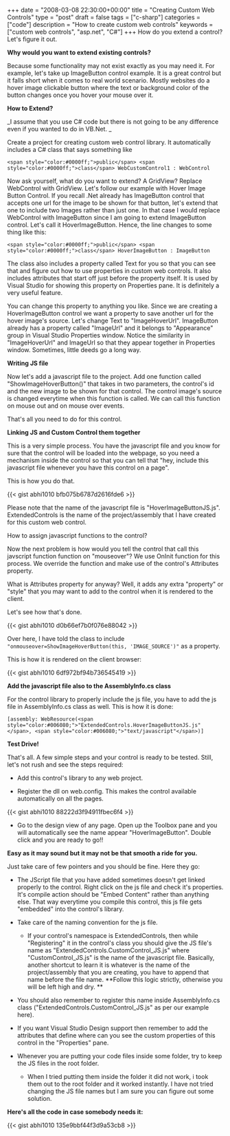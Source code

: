 +++
date = "2008-03-08 22:30:00+00:00"
title = "Creating Custom Web Controls"
type = "post"
draft = false
tags = ["c-sharp"]
categories = ["code"]
description = "How to create custom web controls"
keywords = ["custom web controls", "asp.net", "C#"]
+++
How do you extend a control? Let's figure it out.


**Why would you want to extend existing controls?**

Because some functionality may not exist exactly as you may need it. For example, let's take up ImageButton control example. It is a great control but it falls short when it comes to real world scenario. Mostly websites do a hover image clickable button where the text or background color of the button changes once you hover your mouse over it.



**How to Extend?**



_I assume that you use C# code but there is not going to be any difference even if you wanted to do in VB.Net. _



Create a project for creating custom web control library. It automatically includes a C# class that says something like







    <span style="color:#0000ff;">public</span> <span style="color:#0000ff;">class</span> WebCustomControl1 : WebControl











Now ask yourself, what do you want to extend? A GridView? Replace WebControl with GridView. Let's follow our example with Hover Image Button Control. If you recall .Net already has ImageButton control that accepts one url for the image to be shown for that button, let's extend that one to include two Images rather than just one. In that case I would replace WebControl with ImageButton since I am going to extend ImageButton control. Let's call it HoverImageButton. Hence, the line changes to some thing like this:






    <span style="color:#0000ff;">public</span> <span style="color:#0000ff;">class</span> HoverImageButton : ImageButton











The class also includes a property called Text for you so that you can see that and figure out how to use properties in custom web controls. It also includes attributes that start off just before the property itself. It is used by Visual Studio for showing this property on Properties pane. It is definitely a very useful feature.





You can change this property to anything you like. Since we are creating a HoverImageButton control we want a property to save another url for the hover image's source. Let's change Text to "ImageHoverUrl". ImageButton already has a property called "ImageUrl" and it belongs to "Appearance" group in Visual Studio Properties window. Notice the similarity in "ImageHoverUrl" and ImageUrl so that they appear together in Properties window. Sometimes, little deeds go a long way.





**Writing JS file**





Now let's add a javascript file to the project. Add one function called "ShowImageHoverButton()" that takes in two parameters, the control's id and the new image to be shown for that control. The control image's source is changed everytime when this function is called. We can call this function on mouse out and on mouse over events.





That's all you need to do for this control.





**Linking JS and Custom Control them together**





This is a very simple process. You have the javascript file and you know for sure that the control will be loaded into the webpage, so you need a mechanism inside the control so that you can tell that "hey, include this javascript file whenever you have this control on a page".





This is how you do that.

{{< gist abhi1010 bfb075b6787d2616fde6 >}}



Please note that the name of the javascript file is "HoverImageButtonJS.js". ExtendedControls is the name of the project/assembly that I have created for this custom web control.





How to assign javascript functions to the control?





Now the next problem is how would you tell the control that call this javscript function function on "mouseover"? We use OnInit function for this process. We override the function and make use of the control's Attributes property.





What is Attributes property for anyway? Well, it adds any extra "property" or "style" that you may want to add to the control when it is rendered to the client.





Let's see how that's done.

{{< gist abhi1010 d0b66ef7b0f076e88042 >}}



Over here, I have told the class to include `"onmouseover=ShowImageHoverButton(this, 'IMAGE_SOURCE')"` as a property.





This is how it is rendered on the client browser:



{{< gist abhi1010 6df972bf94b736545419 >}}



**Add the javascript file also to the AssemblyInfo.cs class**





For the control library to properly include the js file, you have to add the js file in AssemblyInfo.cs class as well. This is how it is done:











    [assembly: WebResource(<span style="color:#006080;">"ExtendedControls.HoverImageButtonJS.js"</span>, <span style="color:#006080;">"text/javascript"</span>)]











**Test Drive!**





That's all. A few simple steps and your control is ready to be tested. Still, let's not rush and see the steps required:







  * Add this control's library to any web project.



  * Register the dll on web.config. This makes the control available automatically on all the pages.







{{< gist abhi1010 88222d3f94911fbec6f4 >}}





  * Go to the design view of any page. Open up the Toolbox pane and you will automatically see the name appear "HoverImageButton". Double click and you are ready to go!!





**Easy as it may sound but it may not be that smooth a ride for you.**





Just take care of few pointers and you should be fine. Here they go:







  * The JScript file that you have added sometimes doesn't get linked properly to the control. Right click on the js file and check it's properties. It's compile action should be "Embed Content" rather than anything else. That way everytime you compile this control, this js file gets "embedded" into the control's library.



  * Take care of the naming convention for the js file.




    * If your control's namespace is ExtendedControls, then while "Registering" it in the control's class you should give the JS file's name as "ExtendedControls.CustomControl_JS.js" where "CustomControl_JS.js" is the name of the javascript file. Basically, another shortcut to learn it is whatever is the name of the project/assembly that you are creating, you have to append that name before the file name. **Follow this logic strictly, otherwise you will be left high and dry. **




  * You should also remember to register this name inside AssemblyInfo.cs class ("ExtendedControls.CustomControl_JS.js" as per our example here).



  * If you want Visual Studio Design support then remember to add the attributes that define where can you see the custom properties of this control in the "Properties" pane.



  * Whenever you are putting your code files inside some folder, try to keep the JS files in the root folder.




    * When I tried putting them inside the folder it did not work, i took them out to the root folder and it worked instantly. I have not tried changing the JS file names but I am sure you can figure out some solution.



**Here's all the code in case somebody needs it:**

{{< gist abhi1010 135e9bbf44f3d9a53cb8 >}}
